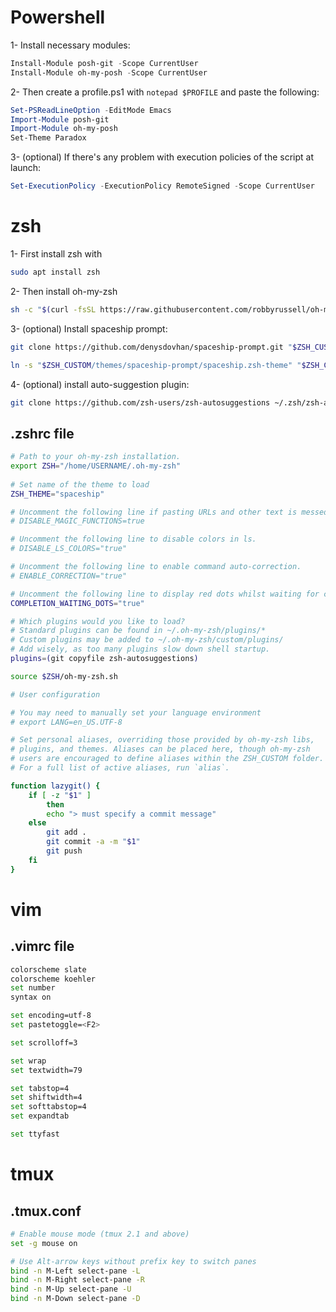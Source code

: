 # Powershell

1- Install necessary modules:

```Powershell
Install-Module posh-git -Scope CurrentUser
Install-Module oh-my-posh -Scope CurrentUser
```

2- Then create a profile.ps1 with `notepad $PROFILE` and paste the following:

```Powershell
Set-PSReadLineOption -EditMode Emacs
Import-Module posh-git
Import-Module oh-my-posh
Set-Theme Paradox
```


3- (optional) If there's any problem with execution policies of the script at launch:

```Powershell
Set-ExecutionPolicy -ExecutionPolicy RemoteSigned -Scope CurrentUser
```

# zsh

1- First install zsh with
```Bash
sudo apt install zsh
```

2- Then install oh-my-zsh

```Bash
sh -c "$(curl -fsSL https://raw.githubusercontent.com/robbyrussell/oh-my-zsh/master/tools/install.sh)"
```


3- (optional) Install spaceship prompt:

```Bash
git clone https://github.com/denysdovhan/spaceship-prompt.git "$ZSH_CUSTOM/themes/spaceship-prompt"
```

```Bash
ln -s "$ZSH_CUSTOM/themes/spaceship-prompt/spaceship.zsh-theme" "$ZSH_CUSTOM/themes/spaceship.zsh-theme"
```



4- (optional) install auto-suggestion plugin:

```Bash
git clone https://github.com/zsh-users/zsh-autosuggestions ~/.zsh/zsh-autosuggestions
```

## .zshrc file

```Bash
# Path to your oh-my-zsh installation.
export ZSH="/home/USERNAME/.oh-my-zsh"
 
# Set name of the theme to load
ZSH_THEME="spaceship"

# Uncomment the following line if pasting URLs and other text is messed up.
# DISABLE_MAGIC_FUNCTIONS=true

# Uncomment the following line to disable colors in ls.
# DISABLE_LS_COLORS="true"

# Uncomment the following line to enable command auto-correction.
# ENABLE_CORRECTION="true"

# Uncomment the following line to display red dots whilst waiting for completion.
COMPLETION_WAITING_DOTS="true"

# Which plugins would you like to load?
# Standard plugins can be found in ~/.oh-my-zsh/plugins/*
# Custom plugins may be added to ~/.oh-my-zsh/custom/plugins/
# Add wisely, as too many plugins slow down shell startup.
plugins=(git copyfile zsh-autosuggestions)

source $ZSH/oh-my-zsh.sh

# User configuration

# You may need to manually set your language environment
# export LANG=en_US.UTF-8

# Set personal aliases, overriding those provided by oh-my-zsh libs,
# plugins, and themes. Aliases can be placed here, though oh-my-zsh
# users are encouraged to define aliases within the ZSH_CUSTOM folder.
# For a full list of active aliases, run `alias`.

function lazygit() {
    if [ -z "$1" ]
        then
        echo "> must specify a commit message"
    else
        git add .
        git commit -a -m "$1"
        git push
    fi
}
```

# vim

## .vimrc file

```Bash
colorscheme slate
colorscheme koehler
set number 
syntax on 

set encoding=utf-8
set pastetoggle=<F2>

set scrolloff=3

set wrap
set textwidth=79

set tabstop=4
set shiftwidth=4
set softtabstop=4
set expandtab

set ttyfast
```

# tmux

## .tmux.conf

```Bash
# Enable mouse mode (tmux 2.1 and above) 
set -g mouse on

# Use Alt-arrow keys without prefix key to switch panes
bind -n M-Left select-pane -L
bind -n M-Right select-pane -R
bind -n M-Up select-pane -U
bind -n M-Down select-pane -D
```

